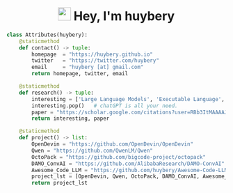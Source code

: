 <div align="center">
  <h1 align="center"> <img src="https://emojis.slackmojis.com/emojis/images/1531849430/4246/blob-sunglasses.gif?1531849430" width="30"/> Hey, I'm huybery</h1>
<!--   <h3 style="color:red;" align="center"> I'm a researcher with a strong curiosity about deep learning & nature language processing. </h3> -->

<!--  <img src="https://github.com/huybery/huybery/blob/master/bio.gif" /> -->
<!--   <img src="https://github.com/huybery/huybery/blob/master/bio.svg" /> -->


<!--  <img src="https://github.com/huybery/huybery/blob/master/nlp_x.png" /> -->
  
<!--
  <p align="center"> 
    <a href="https://pytorch.org/" target="_blank"> 
      <img src="https://www.vectorlogo.zone/logos/pytorch/pytorch-icon.svg" alt="pytorch" width="40" height="40"/> 
    </a> 
    <a href="https://flask.palletsprojects.com/" target="_blank"> 
       <img src="https://www.vectorlogo.zone/logos/pocoo_flask/pocoo_flask-icon.svg" alt="flask" width="40" height="40"/> 
    </a> 
    <a href="https://github.com/vim/vim" target="_blank"> 
       <img src="https://www.vectorlogo.zone/logos/vim/vim-icon.svg" alt="vim" width="40" height="40"/> 
    </a> 
  </p>
-->
</div>

```python
class Attributes(huybery):
    @staticmethod
    def contact() -> tuple:
        homepage  = "https://huybery.github.io"
        twitter   = "https://twitter.com/huybery"
        email     = "huybery [at] gmail.com"
        return homepage, twitter, email

    @staticmethod
    def research() -> tuple:
        interesting = ['Large Language Models', 'Executable Language', 'Embodied Agent', 'Dialog Systems']
        interesting.pop()   # chatGPT is all your need.
        paper = "https://scholar.google.com/citations?user=RBb3ItMAAAAJ"
        return interesting, paper

    @staticmethod
    def project() -> list:
        OpenDevin = "https://github.com/OpenDevin/OpenDevin"
        Qwen = "https://github.com/QwenLM/Qwen"
        OctoPack = "https://github.com/bigcode-project/octopack"
        DAMO_ConvAI = "https://github.com/AlibabaResearch/DAMO-ConvAI"
        Awesome_Code_LLM = "https://github.com/huybery/Awesome-Code-LLM"
        project_lst = [OpenDevin, Qwen, OctoPack, DAMO_ConvAI, Awesome_Code_LLM]
        return project_lst

```

<!-- ![ visitors ](https://visitor-badge.glitch.me/badge?page_id=huybery.huybery) -->


<!-- <img src='https://random-memer.herokuapp.com/' title="Meme" alt="Please refresh the page is the meme doesn't show up."> -->
